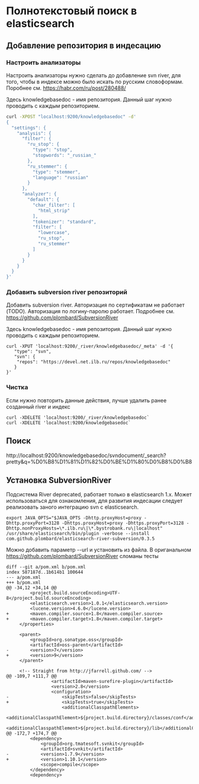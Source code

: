 # Полнотекстовый поиск в elasticsearch

## Добавление репозитория в индесацию

### Настроить анализаторы

Настроить анализаторы нужно сделать до добавление svn river, для того, чтобы в индексе можно было искать по русским словоформам. 
Поробнее см. https://habr.com/ru/post/280488/

Здесь knowledgebasedoc - имя репозитория. Данный шаг нужно проводить с каждым репозиторием.

```bash
curl -XPOST "localhost:9200/knowledgebasedoc" -d'
{
  "settings": {
    "analysis": {
      "filter": {
        "ru_stop": {
          "type": "stop",
          "stopwords": "_russian_"
        },
        "ru_stemmer": {
          "type": "stemmer",
          "language": "russian"
        }
      },
      "analyzer": {
        "default": {
          "char_filter": [
            "html_strip"
          ],
          "tokenizer": "standard",
          "filter": [
            "lowercase",
            "ru_stop",
            "ru_stemmer"
          ]
        }
      }
    }
  }
}'
```

### Добавить subversion river репозиторий


Добавить subversion river. Авторизация по сертификатам не работает (TODO).
Авторизация по логину-паролю работает. Подробнее см. https://github.com/plombard/SubversionRiver

Здесь knowledgebasedoc - имя репозитория. Данный шаг нужно проводить с каждым репозиторием.

```
curl -XPUT 'localhost:9200/_river/knowledgebasedoc/_meta' -d '{
   "type": "svn",
   "svn": {
    "repos": "https://devel.net.ilb.ru/repos/knowledgebasedoc"
   }
}'
```

### Чистка
Если нужно повторить данные действия, лучше удалить ранее созданный river и индекс

```
curl -XDELETE 'localhost:9200/_river/knowledgebasedoc`
curl -XDELETE 'localhost:9200/knowledgebasedoc`
```

## Поиск

http://localhost:9200/knowledgebasedoc/svndocument/_search?pretty&q=%D0%B8%D1%81%D1%82%D0%BE%D1%80%D0%B8%D0%B8

## Установка SubversionRiver

Подсистема River deprecated, работает только в elasticsearch 1.x.
Может использоваться для ознакомления, для развития индесации следует реализовать заного интеграцию svn с elasticsearch.

```
export JAVA_OPTS="$JAVA_OPTS -Dhttp.proxyHost=proxy -Dhttp.proxyPort=3128 -Dhttps.proxyHost=proxy -Dhttps.proxyPort=3128 -Dhttp.nonProxyHosts=\*.ilb.ru\|\*.bystrobank.ru\|localhost"
/usr/share/elasticsearch/bin/plugin -verbose --install com.github.plombard/elasticsearch-river-subversion/0.3.5
```

Можно добавить параметр --url и установить из файла.
В ориганальном https://github.com/plombard/SubversionRiver сломаны тесты

```
diff --git a/pom.xml b/pom.xml
index 587187d..1b614b1 100644
--- a/pom.xml
+++ b/pom.xml
@@ -34,12 +34,14 @@
         <project.build.sourceEncoding>UTF-8</project.build.sourceEncoding>
         <elasticsearch.version>1.0.1</elasticsearch.version>
         <lucene.version>4.6.0</lucene.version>
+        <maven.compiler.source>1.8</maven.compiler.source>
+        <maven.compiler.target>1.8</maven.compiler.target>
     </properties>
 
     <parent>
         <groupId>org.sonatype.oss</groupId>
         <artifactId>oss-parent</artifactId>
-        <version>7</version>
+        <version>9</version>
     </parent>
 
     <!-- Straight from http://jfarrell.github.com/ -->
@@ -109,7 +111,7 @@
                 <artifactId>maven-surefire-plugin</artifactId>
                 <version>2.8</version>
                 <configuration>
-                    <skipTests>false</skipTests>
+                    <skipTests>true</skipTests>
                     <additionalClasspathElements>
                         <additionalClasspathElement>${project.build.directory}/classes/conf</additionalClasspathElement>
                         <additionalClasspathElement>${project.build.directory}/lib</additionalClasspathElement>
@@ -172,7 +174,7 @@
         <dependency>
             <groupId>org.tmatesoft.svnkit</groupId>
             <artifactId>svnkit</artifactId>
-            <version>1.7.9</version>
+            <version>1.10.1</version>
             <scope>compile</scope>
         </dependency>
         <dependency>
```
